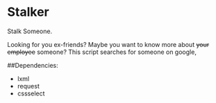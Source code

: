 # Stalker
Stalk Someone.

Looking for you ex-friends? Maybe you want to know more about ~~your employee~~ 
someone? This script searches for someone on google, 


##Dependencies:
- lxml
- request
- cssselect
